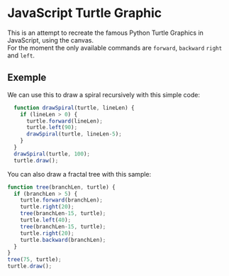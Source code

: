 # JavaScript Turtle Graphic

This is an attempt to recreate the famous Python Turtle Graphics  in JavaScript, using the canvas.  
For the moment the only available commands are `forward`, `backward` `right` and `left`.

## Exemple
We can use this to draw a spiral recursively with this simple code:

```javascript
  function drawSpiral(turtle, lineLen) {
    if (lineLen > 0) {
      turtle.forward(lineLen);
      turtle.left(90);
      drawSpiral(turtle, lineLen-5);
    }
  }
  drawSpiral(turtle, 100);
  turtle.draw();
```

You can also draw a fractal tree with this sample:

```javascript
function tree(branchLen, turtle) {
  if (branchLen > 5) {
    turtle.forward(branchLen);
    turtle.right(20);
    tree(branchLen-15, turtle);
    turtle.left(40);
    tree(branchLen-15, turtle);
    turtle.right(20);
    turtle.backward(branchLen);
  }
}
tree(75, turtle);
turtle.draw();
```
